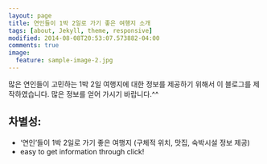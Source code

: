 ```yaml
---
layout: page
title: 연인들이 1박 2일로 가기 좋은 여행지 소개
tags: [about, Jekyll, theme, responsive]
modified: 2014-08-08T20:53:07.573882-04:00
comments: true
image:
  feature: sample-image-2.jpg
---
```


많은 연인들이 고민하는 1박 2일 여행지에 대한 정보를 제공하기 위해서 이 블로그를 제작하였습니다. 많은 정보를 얻어 가시기 바랍니다.^^

## 차별성:

* ‘연인’들이 1박 2일로 가기 좋은 여행지 (구체적 위치, 맛집, 숙박시설 정보 제공)
* easy to get information through click! 
